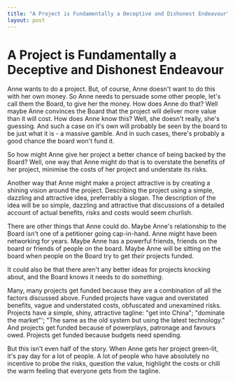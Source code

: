 ```yaml
---
title: "A Project is Fundamentally a Deceptive and Dishonest Endeavour"
layout: post 
---
```



# A Project is Fundamentally a Deceptive and Dishonest Endeavour

Anne wants to do a project. But, of course, Anne doesn't want to do this with her own money. So Anne needs to persuade some other people, let's call them the Board, to give her the money. How does Anne do that? Well maybe Anne convinces the Board that the project will deliver more value than it will cost. How does Anne know this? Well, she doesn't really, she's guessing. And such a case on it's own will probably be seen by the board to be just what it is - a massive gamble. And in such cases, there's probably a good chance the board won't fund it.

So how might Anne give her project a better chance of being backed by the Board? Well, one way that Anne might do that is to overstate the benefits of her project, minimise the costs of her project and understate its risks.

Another way that Anne might make a project attractive is by creating a shining vision around the project. Describing the project using a simple, dazzling and attractive idea, preferrably a slogan.  The description of the idea will be so simple, dazzling and attractive that discussions of a detailed account of actual benefits, risks and costs would seem churlish.

There are other things that Anne could do.  Maybe Anne's relationship to the Board isn't one of a petitioner going cap-in-hand.  Anne might have been networking for years. Maybe Anne has a powerful friends, friends on the board or friends of people on the board.  Maybe Anne will be sitting on the board when people on the Board try to get *their* projects funded.

It could also be that there aren't any better ideas for projects knocking about, and the Board knows it needs to do *something*.

Many, many projects get funded because they are a combination of all the factors discussed above. Funded projects have vague and overstated benefits, vague and understated costs, obfuscated and unexamined risks.  Projects have a simple, shiny, attractive tagline: "get into China"; "dominate the market"'; "The same as the old system but using the latest technology." And projects get funded because of powerplays, patronage and favours owed. Projects get funded because budgets need spending.

But this isn't even half of the story. When Anne gets her project green-lit, it's pay day for a lot of people. A lot of people who have absolutely no incentive to probe the risks, question the value, highlight the costs or chill the warm feeling that everyone gets from the tagline.
